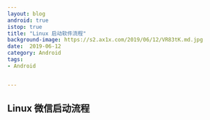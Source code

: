 ```yaml
---
layout: blog 
android: true 
istop: true
title: "Linux 启动软件流程" 
background-image: https://s2.ax1x.com/2019/06/12/VR83tK.md.jpg
date:  2019-06-12
category: Android
tags: 
- Android


---
```


## Linux 微信启动流程








